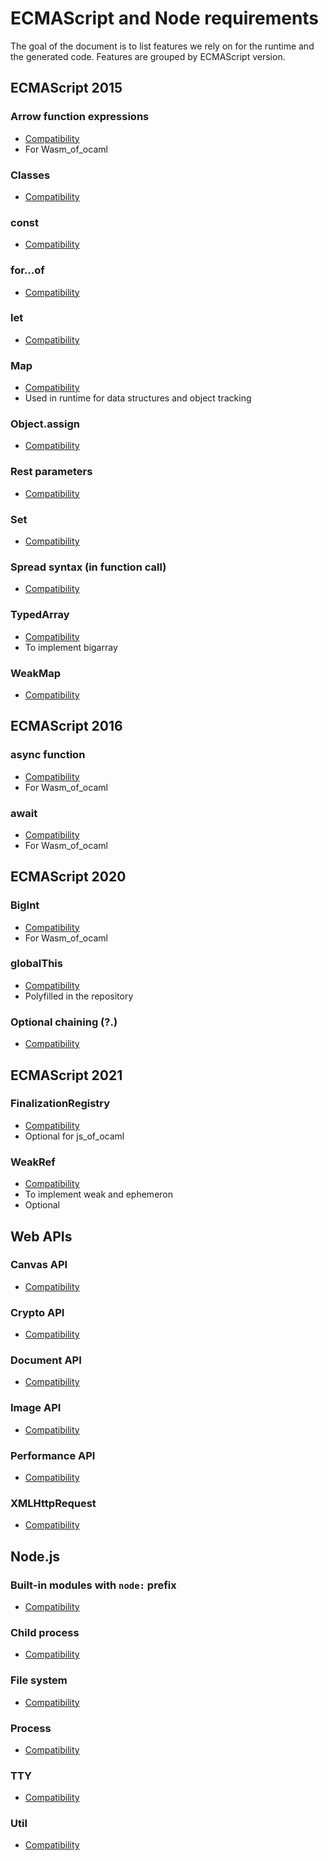 # ECMAScript and Node requirements

The goal of the document is to list features we rely on for the runtime and the generated code.
Features are grouped by ECMAScript version.

## ECMAScript 2015

### Arrow function expressions

- [Compatibility](https://developer.mozilla.org/en-US/docs/Web/JavaScript/Reference/Functions/Arrow_functions#browser_compatibility)
- For Wasm_of_ocaml

### Classes

- [Compatibility](https://developer.mozilla.org/en-US/docs/Web/JavaScript/Reference/Classes#browser_compatibility)

### const

- [Compatibility](https://developer.mozilla.org/en-US/docs/Web/JavaScript/Reference/Statements/const#browser_compatibility)

### for...of

- [Compatibility](https://developer.mozilla.org/en-US/docs/Web/JavaScript/Reference/Statements/for...of#browser_compatibility)

### let

- [Compatibility](https://developer.mozilla.org/en-US/docs/Web/JavaScript/Reference/Statements/let#browser_compatibility)

### Map

- [Compatibility](https://developer.mozilla.org/en-US/docs/Web/JavaScript/Reference/Global_Objects/Map#browser_compatibility)
- Used in runtime for data structures and object tracking

### Object.assign

- [Compatibility](https://developer.mozilla.org/en-US/docs/Web/JavaScript/Reference/Global_Objects/Object/assign#browser_compatibility)

### Rest parameters

- [Compatibility](https://developer.mozilla.org/en-US/docs/Web/JavaScript/Reference/Functions/rest_parameters#browser_compatibility)

### Set

- [Compatibility](https://developer.mozilla.org/en-US/docs/Web/JavaScript/Reference/Global_Objects/Set#browser_compatibility)

### Spread syntax (in function call)

- [Compatibility](https://developer.mozilla.org/en-US/docs/Web/JavaScript/Reference/Operators/Spread_syntax#browser_compatibility)

### TypedArray

- [Compatibility](https://developer.mozilla.org/en-US/docs/Web/JavaScript/Reference/Global_Objects/TypedArray#browser_compatibility)
- To implement bigarray

### WeakMap

- [Compatibility](https://developer.mozilla.org/en-US/docs/Web/JavaScript/Reference/Global_Objects/WeakMap#browser_compatibility)

## ECMAScript 2016

### async function

- [Compatibility](https://developer.mozilla.org/en-US/docs/Web/JavaScript/Reference/Statements/async_function#browser_compatibility)
- For Wasm_of_ocaml

### await

- [Compatibility](https://developer.mozilla.org/en-US/docs/Web/JavaScript/Reference/Operators/await#browser_compatibility)
- For Wasm_of_ocaml

## ECMAScript 2020

### BigInt

- [Compatibility](https://developer.mozilla.org/en-US/docs/Web/JavaScript/Reference/Global_Objects/BigInt#browser_compatibility)
- For Wasm_of_ocaml

### globalThis

- [Compatibility](https://developer.mozilla.org/en-US/docs/Web/JavaScript/Reference/Global_Objects/globalThis#browser_compatibility)
- Polyfilled in the repository

### Optional chaining (?.)

- [Compatibility](https://developer.mozilla.org/en-US/docs/Web/JavaScript/Reference/Operators/Optional_chaining#browser_compatibility)

## ECMAScript 2021

### FinalizationRegistry

- [Compatibility](https://developer.mozilla.org/en-US/docs/Web/JavaScript/Reference/Global_Objects/FinalizationRegistry#browser_compatibility)
- Optional for js_of_ocaml

### WeakRef

- [Compatibility](https://developer.mozilla.org/en-US/docs/Web/JavaScript/Reference/Global_Objects/WeakRef#browser_compatibility)
- To implement weak and ephemeron
- Optional

## Web APIs

### Canvas API

- [Compatibility](https://developer.mozilla.org/en-US/docs/Web/API/Canvas_API#browser_compatibility)

### Crypto API

- [Compatibility](https://developer.mozilla.org/en-US/docs/Web/API/Crypto#browser_compatibility)

### Document API

- [Compatibility](https://developer.mozilla.org/en-US/docs/Web/API/Document#browser_compatibility)

### Image API

- [Compatibility](https://developer.mozilla.org/en-US/docs/Web/API/HTMLImageElement#browser_compatibility)

### Performance API

- [Compatibility](https://developer.mozilla.org/en-US/docs/Web/API/Performance#browser_compatibility)

### XMLHttpRequest

- [Compatibility](https://developer.mozilla.org/en-US/docs/Web/API/XMLHttpRequest#browser_compatibility)

## Node.js

### Built-in modules with `node:` prefix

- [Compatibility](https://nodejs.org/docs/latest/api/modules.html#built-in-modules)

### Child process

- [Compatibility](https://nodejs.org/docs/latest/api/child_process.html)

### File system

- [Compatibility](https://nodejs.org/docs/latest/api/fs.html)

### Process

- [Compatibility](https://nodejs.org/docs/latest/api/process.html)

### TTY

- [Compatibility](https://nodejs.org/docs/latest/api/tty.html)

### Util

- [Compatibility](https://nodejs.org/docs/latest/api/util.html)
